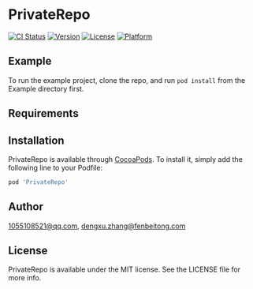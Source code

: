 # PrivateRepo

[![CI Status](https://img.shields.io/travis/1055108521@qq.com/PrivateRepo.svg?style=flat)](https://travis-ci.org/1055108521@qq.com/PrivateRepo)
[![Version](https://img.shields.io/cocoapods/v/PrivateRepo.svg?style=flat)](https://cocoapods.org/pods/PrivateRepo)
[![License](https://img.shields.io/cocoapods/l/PrivateRepo.svg?style=flat)](https://cocoapods.org/pods/PrivateRepo)
[![Platform](https://img.shields.io/cocoapods/p/PrivateRepo.svg?style=flat)](https://cocoapods.org/pods/PrivateRepo)

## Example

To run the example project, clone the repo, and run `pod install` from the Example directory first.

## Requirements

## Installation

PrivateRepo is available through [CocoaPods](https://cocoapods.org). To install
it, simply add the following line to your Podfile:

```ruby
pod 'PrivateRepo'
```

## Author

1055108521@qq.com, dengxu.zhang@fenbeitong.com

## License

PrivateRepo is available under the MIT license. See the LICENSE file for more info.
